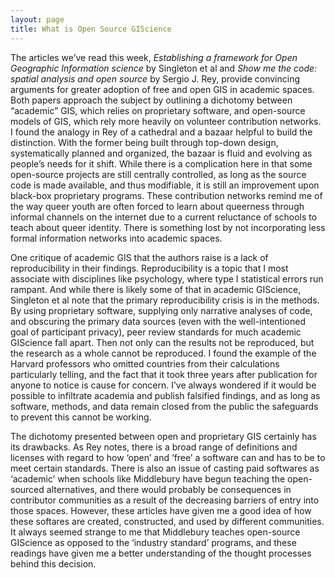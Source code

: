 ```yaml
---
layout: page
title: What is Open Source GIScience
---
```


The articles we’ve read this week, *Establishing a framework for Open Geographic Information science* by Singleton et al and *Show me the code: spatial analysis and open source* by Sergio J. Rey, provide convincing arguments for greater adoption of free and open GIS in academic spaces. Both papers approach the subject by outlining a dichotomy between “academic” GIS, which relies on proprietary software, and open-source models of GIS, which rely more heavily on volunteer contribution networks. I found the analogy in Rey of a cathedral and a bazaar helpful to build the distinction. With the former being built through top-down design, systematically planned and organized, the bazaar is fluid and evolving as people’s needs for it shift. While there is a complication here in that some open-source projects are still centrally controlled, as long as the source code is made available, and thus modifiable, it is still an improvement upon black-box proprietary programs. These contribution networks remind me of the way queer youth are often forced to learn about queerness through informal channels on the internet due to a current reluctance of schools to teach about queer identity. There is something lost by not incorporating less formal information networks into academic spaces. 

One critique of academic GIS that the authors raise is a lack of reproducibility in their findings. Reproducibility is a topic that I most associate with disciplines like psychology, where type I statistical errors run rampant. And while there is likely some of that in academic GIScience, Singleton et al note that the primary reproducibility crisis is in the methods. By using proprietary software, supplying only narrative analyses of code, and obscuring the primary data sources (even with the well-intentioned goal of participant privacy), peer review standards for much academic GIScience fall apart. Then not only can the results not be reproduced, but the research as a whole cannot be reproduced. I found the example of the Harvard professors who omitted countries from their calculations particularly telling, and the fact that it took three years after publication for anyone to notice is cause for concern. I’ve always wondered if it would be possible to infiltrate academia and publish falsified findings, and as long as software, methods, and data remain closed from the public the safeguards to prevent this cannot be working.

The dichotomy presented between open and proprietary GIS certainly has its drawbacks. As Rey notes, there is a broad range of definitions and licenses with regard to how ‘open’ and ‘free’ a software can and has to be to meet certain standards. There is also an issue of casting paid softwares as ‘academic’ when schools like Middlebury have begun teaching the open-sourced alternatives, and there would probably be consequences in contributor communities as a result of the decreasing barriers of entry into those spaces. However, these articles have given me a good idea of how these softares are created, constructed, and used by different communities. It always seemed strange to me that Middlebury teaches open-source GIScience as opposed to the ‘industry standard’ programs, and these readings have given me a better understanding of the thought processes behind this decision.
